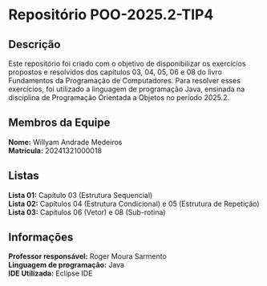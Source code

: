 # Repositório POO-2025.2-TIP4

## Descrição
Este repositório foi criado com o objetivo de disponibilizar os exercícios propostos e resolvidos dos capítulos 03, 04, 05, 06 e 08 do livro Fundamentos da Programação de Computadores. Para resolver esses exercícios, foi utilizado a linguagem de programação Java, ensinada na disciplina de Programação Orientada a Objetos no período 2025.2.

## Membros da Equipe
**Nome:** Willyam Andrade Medeiros\
**Matrícula:** 20241321000018

## Listas
**Lista 01:** Capítulo 03 (Estrutura Sequencial)\
**Lista 02:** Capítulos 04 (Estrutura Condicional) e 05 (Estrutura de Repetição)\
**Lista 03:** Capítulos 06 (Vetor) e 08 (Sub-rotina)

## Informações
**Professor responsável:** Roger Moura Sarmento\
**Linguagem de programação:** Java\
**IDE Utilizada:** Eclipse IDE
